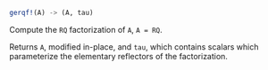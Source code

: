 ```julia
gerqf!(A) -> (A, tau)
```

Compute the `RQ` factorization of `A`, `A = RQ`.

Returns `A`, modified in-place, and `tau`, which contains scalars which parameterize the elementary reflectors of the factorization.
